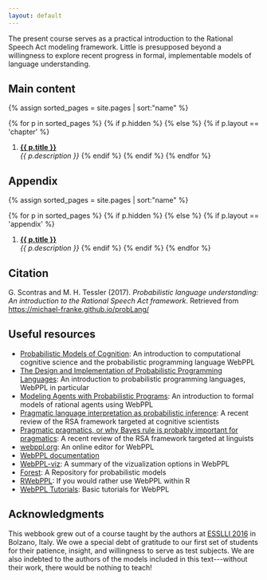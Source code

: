 ```yaml
---
layout: default
---
```


The present course serves as a practical introduction to the Rational Speech Act modeling
framework. Little is presupposed beyond a willingness to explore recent progress in formal,
implementable models of language understanding.

<!-- Recent advances in computational cognitive science (i.e., simulation-based probabilistic programs) have paved the way for significant progress in formal, implementable models of pragmatics. Rather than describing a pragmatic reasoning process, these models articulate and implement one, deriving both qualitative and quantitative predictions of human behavior---predictions that consistently prove correct, demonstrating the viability and value of the framework. However, many of these models operate at the utterance level, taking as their starting point whatever the compositional semantics delivers to them as the meaning of a proposition; the models deliberately avoid the composition of the literal interpretations over which they operate. We aim to change that, further shrinking the theoretical and practical distance between semantics and pragmatics by incorporating *both* within a single model of meaning in language. To that end, this course examines the ways that a semantic compositional mechanism may be modeled dynamically and probabilistically, within the broader framework of computational cognitive science. -->

<!-- ## Course description

Much work in formal, compositional semantics follows the tradition of positing systematic but inflexible theories of meaning. However, in practice, the meaning we derive from language is heavily dependent on nearly all aspects of context, both linguistic and situational. To formally explain these nuanced aspects of meaning and better understand the compositional mechanism that delivers them, recent work in formal pragmatics recognizes semantics not as one of the final steps in meaning calculation, but rather as one of the first. For example, within the Bayesian Rational Speech Act framework refp:frankgoodman2012, speakers and listeners reason about each other's reasoning about the literal interpretation of utterances. The resulting interpretation necessarily depends on the literal interpretation of an utterance, but is not necessarily wholly determined by it. This move---reasoning about likely interpretations---provides ready explanations for complex phenomena ranging from metaphor refp:kaoetal2014metaphor and hyperbole refp:kaoetal2014 to the specification of thresholds in degree semantics refp:lassitergoodman2013.

The probabilistic pragmatics approach leverages the tools of structured probabilistic models formalized in a stochastic 𝞴-calculus to develop and refine a general theory of communication. The framework synthesizes the knowledge and approaches from diverse areas---formal semantics, Bayesian models of inference, formal theories of measurement, philosophy of language, etc.---into an articulated theory of language in practice. These new tools yield broader empirical coverage and richer explanations for linguistic phenomena through the recognition of language as a means of communication, not merely a vacuum-sealed formal system. By subjecting the heretofore off-limits land of pragmatics to articulated formal models, the rapidly growing body of research both informs pragmatic phenomena and enriches theories of semantics. Still, by operating primarily at the level of propositions, this approach necessarily eschews much of the compositional machinery that generates those propositions in the first place.

The present course serves to demonstrate that this semantic leveling is unnecessary; our models of meaning not only can, but should take into account the rich compositionality of the communicative system they are meant to characterize. The many sources of uncertainty in semantic composition are ripe for a probabilistic treatment, and we now have the tools to deliver one. -->


## Main content

{% assign sorted_pages = site.pages | sort:"name" %}

{% for p in sorted_pages %}
    {% if p.hidden %}
    {% else %}
        {% if p.layout == 'chapter' %}
1. **<a class="chapter-link" href="{{ site.baseurl }}{{ p.url }}">{{ p.title }}</a>**<br>
        <em>{{ p.description }}</em>
        {% endif %}
    {% endif %}
{% endfor %}

## Appendix

{% assign sorted_pages = site.pages | sort:"name" %}

{% for p in sorted_pages %}
    {% if p.hidden %}
    {% else %}
        {% if p.layout == 'appendix' %}
1. **<a class="chapter-link" href="{{ site.baseurl }}{{ p.url }}">{{ p.title }}</a>**<br>
        <em>{{ p.description }}</em>
        {% endif %}
    {% endif %}
{% endfor %}

## Citation

G. Scontras and M. H. Tessler (2017). *Probabilistic language understanding: An introduction to the Rational Speech Act framework*. Retrieved <span class="date"></span> from https://michael-franke.github.io/probLang/

## Useful resources

- [Probabilistic Models of Cognition](http://probmods.org): An introduction to computational cognitive science and the probabilistic programming language WebPPL
- [The Design and Implementation of Probabilistic Programming Languages](http://dippl.org): An introduction to probabilistic programming languages, WebPPL in particular
- [Modeling Agents with Probabilistic Programs](http://agentmodels.org): An introduction to formal models of rational agents using WebPPL
- [Pragmatic language interpretation as probabilistic inference](http://langcog.stanford.edu/papers_new/goodman-2016-underrev.pdf): A recent review of the RSA framework targeted at cognitive scientists
- [Pragmatic pragmatics, or why Bayes rule is probably important for pragmatics](https://www.degruyter.com/downloadpdf/j/zfsw.2016.35.issue-1/zfs-2016-0002/zfs-2016-0002.pdf): A recent review of the RSA framework targeted at linguists
- [webppl.org](http://webppl.org): An online editor for WebPPL
- [WebPPL documentation](http://webppl.readthedocs.io/en/master/)
- [WebPPL-viz](http://probmods.github.io/webppl-viz/): A summary of the vizualization options in WebPPL
- [Forest](http://forestdb.org): A Repository for probabilistic models
- [RWebPPL](https://github.com/mhtess/rwebppl): If you would rather use WebPPL within R
- [WebPPL Tutorials](https://github.com/mhtess/webppl-tutorials): Basic tutorials for WebPPL

## Acknowledgments

This webbook grew out of a course taught by the authors at [ESSLLI 2016](http://esslli2016.unibz.it) in Bolzano, Italy. We owe a special debt of gratitude to our first set of students for their patience, insight, and willingness to serve as test subjects. We are also indebted to the authors of the models included in this text---without their work, there would be nothing to teach!

